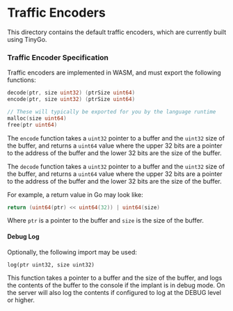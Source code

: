 # Traffic Encoders

This directory contains the default traffic encoders, which are currently built using TinyGo.

### Traffic Encoder Specification

Traffic encoders are implemented in WASM, and must export the following functions:

```go
decode(ptr, size uint32) (ptrSize uint64)
encode(ptr, size uint32) (ptrSize uint64)

// These will typically be exported for you by the language runtime
malloc(size uint64)
free(ptr uint64)
```

The `encode` function takes a `uint32` pointer to a buffer and the `uint32` size of the buffer, and returns a `uint64` value where the upper 32 bits are a pointer to the address of the buffer and the lower 32 bits are the size of the buffer.

The `decode` function takes a `uint32` pointer to a buffer and the `uint32` size of the buffer, and returns a `uint64` value where the upper 32 bits are a pointer to the address of the buffer and the lower 32 bits are the size of the buffer.

For example, a return value in Go may look like:

```go
return (uint64(ptr) << uint64(32)) | uint64(size)
```

Where `ptr` is a pointer to the buffer and `size` is the size of the buffer.

#### Debug Log

Optionally, the following import may be used:

```
log(ptr uint32, size uint32)
```

This function takes a pointer to a buffer and the size of the buffer, and logs the contents of the buffer to the console if the implant is in debug mode. On the server will also log the contents if configured to log at the DEBUG level or higher.
